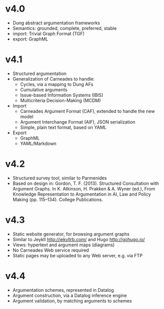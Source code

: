 
# v4.0

- Dung abstract argumentation frameworks
- Semantics: grounded, complete, preferred, stable
- import: Trivial Graph Format (TGF)
- export: GraphML

# v4.1

- Structured argumentation
- Generalization of Carneades to handle:
    * Cycles, via a mapping to Dung AFs
    * Cumulative arguments
    * Issue-based Information Systems (IBIS)
    * Multicriteria Decision-Making (MCDM)
- Import
    * Carneades Argument Format (CAF), extended to handle the new model
    * Argument Interchange Format (AIF), JSON serialization
    * Simple, plain text format, based on YAML
- Export
    * GraphML
    * YAML/Markdown

# v4.2

- Structured survey tool, similar to Parmenides
- Based on design in: Gordon, T. F. (2013). Structured Consultation
  with Argument Graphs. In K. Atkinson, H. Prakken & A. Wyner (ed.),
  From Knowledge Representation to Argumentation in AI, Law and Policy
  Making (pp. 115–134). College Publications.

# v4.3

- Static website generator, for browsing argument graphs
- Similar to Jeykll <http://jekyllrb.com/> and Hugo <http://gohugo.io/>
- Views: hypertext and argument maps (diagrams)
- No Carneades Web service required
- Static pages may be uploaded to any Web server, e.g. via FTP

# v4.4

- Argumentation schemes, represented in Datalog
- Argument construction, via a Datalog inference engine
- Argument validation, by matching arguments to schemes

